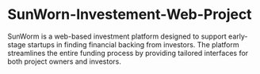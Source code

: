 # SunWorn-Investement-Web-Project
SunWorm is a web-based investment platform designed to support early-stage startups in finding financial backing from investors. The platform streamlines the entire funding process by providing tailored interfaces for both project owners and investors.

